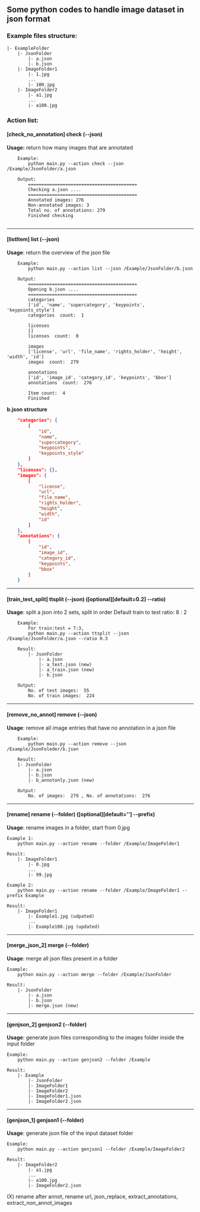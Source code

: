 ## **Some python codes to handle image dataset in json format**

### Example files structure:

    |- ExampleFolder
        |- JsonFolder
            |- a.json
            |- b.json
        |- ImageFolder1
            |- 1.jpg
            ...
            |- 100.jpg
        |- ImageFolder2
            |- a1.jpg
            ...
            |- a100.jpg
            
### Action list:

#### [check_no_annotation] check (--json)

**Usage:** return how many images that are annotated

```
    Example:
        python main.py --action check --json /Example/JsonFolder/a.json 
        
    Output:
	    =========================================
	    Checking a.json ....
		=========================================
		Annotated images: 276
		Non-annotated images: 3
		Total no. of annotations: 279
		Finished checking
		
```

---

#### [listItem] list (--json)

**Usage**: return the overview of the json file

```
	Example:
        python main.py --action list --json /Example/JsonFolder/b.json

	Output:
		=========================================
		Opening b.json ....
		=========================================
		categories
		['id', 'name', 'supercategory', 'keypoints', 'keypoints_style']
		categories  count:  1
		
		licenses
		[]
		licenses  count:  0
		
		images
		['license', 'url', 'file_name', 'rights_holder', 'height', 'width', 'id']
		images  count:  279
		
		annotations
		['id', 'image_id', 'category_id', 'keypoints', 'bbox']
		annotations  count:  276
		
		Item count:  4
		Finished
```

**b.json structure**
```json
	"categories": {
		[
			"id",
			"name",
			"supercategory",
			"keypoints",
			"keypoints_style"
		]
	},
	"licenses": {},
	"images": {
		[
			"license",
			"url",
			"file_name",
			"rights_holder",
			"height",
			"width",
			"id"
		]
	},
	"annotations": {
		[
			"id",
			"image_id",
			"category_id",
			"keypoints",
			"bbox"
		]
	}
```

---

#### [train_test_split] ttsplit (--json) ([optional][default=0.2] --ratio)

**Usage**: split a json into 2 sets, split in order
Default train to test ratio: 8 : 2

```
	Example:
        For train:test = 7:3,
        python main.py --action ttsplit --json /Example/JsonFolder/a.json --ratio 0.3
        
    Result:
        |- JsonFolder
            |- a.json
            |- a_test.json (new)
            |- a_train.json (new)
            |- b.json
            
    Output:
		No. of test images:  55
		No. of train images:  224
```

---

#### [remove_no_annot] remove (--json)

**Usage**: remove all image entries that have no annotation in a json file

```
    Example:
        python main.py --action remove --json /Example/JsonFoleder/b.json
        
    Result:
    |- JsonFolder
        |- a.json
        |- b.json
        |- b_annotonly.json (new)

	Output:
		No. of images:  279 , No. of annotations:  276
```

---

#### [rename] rename (--folder) ([optional][default=''] --prefix)

**Usage**: rename images in a folder, start from 0.jpg

    Example 1:
        python main.py --action rename --folder /Example/ImageFolder1
    
    Result:
        |- ImageFolder1
            |- 0.jpg
            ...
            |- 99.jpg
    
    Example 2:
        python main.py --action rename --folder /Example/ImageFolder1 --prefix Example
    
    Result:
        |- ImageFolder1
            |- Example1.jpg (udpated)
            ...
            |- Example100.jpg (updated)

---

#### [merge_json_2] merge (--folder)

**Usage**: merge all json files present in a folder
    
    Example:
        python main.py --action merge --folder /Example/JsonFolder
        
    Result:
        |- JsonFolder
            |- a.json
            |- b.json
            |- merge.json (new)

---

#### [genjson_2] genjson2 (--folder)

**Usage**: generate json files corresponding to the images folder inside the input folder

    Example:
        python main.py --action genjson2 --folder /Example
        
    Result:
        |- Example
            |- JsonFolder
            |- ImageFolder1
            |- ImageFolder2
            |- ImageFolder1.json
            |- ImageFolder2.json

---

#### [genjson_1] genjson1 (--folder)

**Usage**: generate json file of the input dataset folder
    
    Example:
        python main.py --action genjson1 --folder /Example/ImageFolder2
    
    Result:
        |- ImageFolder2
            |- a1.jpg
            ...
            |- a100.jpg
            |- ImageFolder2.json
(X) rename after annot, rename url, json_replace, extract_annotations, extract_non_annot_images
